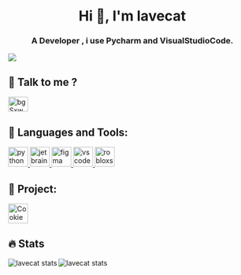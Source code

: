 <h1 align="center">Hi 👋, I'm lavecat</h1>
<h3 align="center">A Developer , i use Pycharm and VisualStudioCode.</h3>
<a href="https://top.gg/bot/1183004271466270801">
  <img src="https://top.gg/api/widget/owner/1183004271466270801.svg">
</a>

<h2 align="left">🔗 Talk to me ?</h2>
<p align="left">
<a href="https://discord.gg/bgSxwgyKz3" target="blank"><img align="center" src="https://raw.githubusercontent.com/rahuldkjain/github-profile-readme-generator/master/src/images/icons/Social/discord.svg" alt="bgSxwgyKz3" height="30" width="40" /></a>
</p>

<h2 align="left">🔧 Languages and Tools:</h2>
<a href="https://www.python.org/" target="_blank"> <img src="https://upload.wikimedia.org/wikipedia/commons/thumb/c/c3/Python-logo-notext.svg/1200px-Python-logo-notext.svg.png" alt="python" width="40" height="40"/> </a>
<a href="https://www.jetbrains.com/pycharm/" target="_blank"> <img src="https://upload.wikimedia.org/wikipedia/commons/1/1d/PyCharm_Icon.svg" alt="jetbrain-pycharm" width="40" height="40"/> </a>
<a href="https://www.figma.com/" target="_blank"> <img src="https://upload.wikimedia.org/wikipedia/commons/3/33/Figma-logo.svg?uselang=fr" alt="figma" width="40" height="40"/> </a>
<a href="https://visualstudio.microsoft.com/fr/#vscode-section" target="_blank"> <img src="https://upload.wikimedia.org/wikipedia/commons/9/9a/Visual_Studio_Code_1.35_icon.svg" alt="vscode" width="40" height="40"/> </a>
<a href="https://create.roblox.com/" target="_blank"> <img src="https://upload.wikimedia.org/wikipedia/commons/a/ab/Roblox_Studio_logo_2021_present.png" alt="robloxstudio" width="40" height="40"/> </a>
<h2 align="left">🚩 Project:</h2>
<a href="https://discord.gg/mPMcHmZsdM" target="_blank"> <img src="https://cookiesong.fr/gallery_gen/d8b09a4bccb6924c11cbd5d60462471f_166x166_fit.png?ts=1743764683" alt="CookieSong" width="40" height="40"/> </a>
<h2 align="left">🔥 Stats</h2>
<img align="left" alt="lavecat stats" src="https://github-readme-stats.vercel.app/api?username=lavecat&count_private=true&show_icons=true&theme=radical">

<img align="left" alt="lavecat stats" src="https://github-readme-stats.vercel.app/api/top-langs/?username=lavecat&count_private=true&show_icons=true&&theme=radical">
</p>
